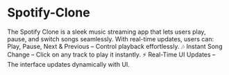 # Spotify-Clone
The Spotify Clone is a sleek music streaming app that lets users play, pause, and switch songs seamlessly. With real-time updates, users can:   Play, Pause, Next &amp; Previous – Control playback effortlessly. 🎶 Instant Song Change – Click on any track to play it instantly. ⚡ Real-Time UI Updates – The interface updates dynamically with UI.  
